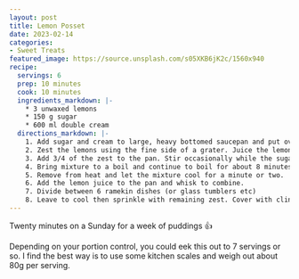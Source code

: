 ```yaml
---
layout: post
title: Lemon Posset
date: 2023-02-14
categories:
- Sweet Treats
featured_image: https://source.unsplash.com/s05XKB6jK2c/1560x940
recipe:
  servings: 6
  prep: 10 minutes
  cook: 10 minutes
  ingredients_markdown: |-
    * 3 unwaxed lemons
    * 150 g sugar
    * 600 ml double cream
  directions_markdown: |-
    1. Add sugar and cream to large, heavy bottomed saucepan and put over low heat.
    2. Zest the lemons using the fine side of a grater. Juice the lemons into a bowl for later.
    3. Add 3/4 of the zest to the pan. Stir occasionally while the sugar dissolves.
    4. Bring mixture to a boil and continue to boil for about 8 minutes stirring continuously.
    5. Remove from heat and let the mixture cool for a minute or two.
    6. Add the lemon juice to the pan and whisk to combine.
    7. Divide between 6 ramekin dishes (or glass tumblers etc)
    8. Leave to cool then sprinkle with remaining zest. Cover with cling film and store in fridge for up to a week.
---
```


Twenty minutes on a Sunday for a week of puddings 👍

Depending on your portion control, you could eek this out to 7 servings or so. I find the best way is to use some kitchen scales and weigh out about 80g per serving.
